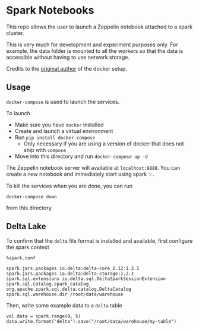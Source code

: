 # Spark Notebooks

This repo allows the user to launch a Zeppelin notebook attached to a spark cluster.

This is very much for development and experiment purposes only.
For example, the data folder is mounted to all the workers so that the data is accessible
without having to use network storage.

Credits to the [original author](https://github.com/tssp/docker-zeppelin) of the docker setup.

## Usage

`docker-compose` is used to launch the services. 

To launch

 - Make sure you have `docker` installed
 - Create and launch a virtual environment
 - Run `pip install docker-compose` 
   - Only necessary if you are using a version of docker that does not ship with `compose`
 - Move into this directory and run `docker-compose up -d`

The Zeppelin notebook server will available at `localhost:8888`.
You can create a new notebook and immediately start using spark :sparkles:.

To kill the services when you are done, you can run

```
docker-compose down
```

from this directory.

## Delta Lake

To confirm that the `delta` file format is installed and available,
first configure the spark context

```
%spark.conf

spark.jars.packages io.delta:delta-core_2.12:1.2.1
spark.jars.packages io.delta:delta-storage:1.2.1
spark.sql.extensions io.delta.sql.DeltaSparkSessionExtension
spark.sql.catalog.spark_catalog org.apache.spark.sql.delta.catalog.DeltaCatalog
spark.sql.warehouse.dir /root/data/warehouse
```

Then, write some example data to a `delta` table

```
val data = spark.range(0, 5)
data.write.format("delta").save("/root/data/warehouse/my-table")
```

